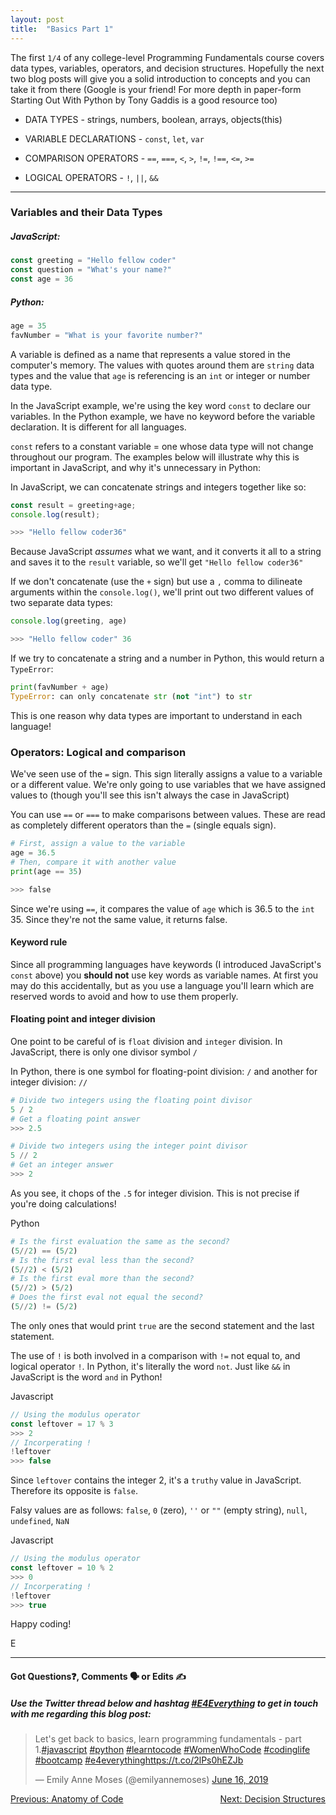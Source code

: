 ```yaml
---
layout: post
title:  "Basics Part 1"
---
```


The first `1/4` of any college-level Programming Fundamentals course covers data types, variables, operators, and decision structures. Hopefully the next two blog posts will give you a solid introduction to concepts and you can take it from there (Google is your friend! For more depth in paper-form Starting Out With Python by Tony Gaddis is a good resource too)

- DATA TYPES - strings, numbers, boolean, arrays, objects(this)

- VARIABLE DECLARATIONS - `const`, `let`, `var`

- COMPARISON OPERATORS -  `==`, `===`, `<`, `>`, `!=`, `!==`, `<=`, `>=`

- LOGICAL OPERATORS - `!`, `||`, `&&`

<hr>

### Variables and their Data Types

##### JavaScript:
```javascript
const greeting = "Hello fellow coder"
const question = "What's your name?"
const age = 36
```

##### Python:
```python
age = 35
favNumber = "What is your favorite number?"
```

A variable is defined as a name that represents a value stored in the computer's memory. The values with quotes around them are `string` data types and the value that `age` is referencing is an `int` or integer or number data type.

In the JavaScript example, we're using the key word `const` to declare our variables. In the Python example, we have no keyword before the variable declaration. It is different for all languages.

`const` refers to a constant variable = one whose data type will not change throughout our program. The examples below will illustrate why this is important in JavaScript, and why it's unnecessary in Python:

In JavaScript, we can concatenate strings and integers together like so:

```javascript
const result = greeting+age;
console.log(result);
```

```javascript
>>> "Hello fellow coder36"
```

Because JavaScript *assumes* what we want, and it converts it all to a string and saves it to the `result` variable, so we'll get `"Hello fellow coder36"`

If we don't concatenate (use the `+` sign) but use a `,` comma to dilineate arguments within the `console.log()`, we'll print out two different values of two separate data types:

```javascript
console.log(greeting, age)
```

```javascript
>>> "Hello fellow coder" 36
```

If we try to concatenate a string and a number in Python, this would return a `TypeError`:

```python
print(favNumber + age)
TypeError: can only concatenate str (not "int") to str
```

This is one reason why data types are important to understand in each language!

### Operators: Logical and comparison

We've seen use of the `=` sign. This sign literally assigns a value to a variable or a different value. We're only going to use variables that we have assigned values to (though you'll see this isn't always the case in JavaScript)

You can use `==` or `===` to make comparisons between values. These are read as completely different operators than the `=` (single equals sign). 

```python
# First, assign a value to the variable
age = 36.5
# Then, compare it with another value
print(age == 35)
```

```python
>>> false
```

Since we're using `==`, it compares the value of `age` which is 36.5 to the `int` 35. Since they're not the same value, it returns false.

#### Keyword rule

Since all programming languages have keywords (I introduced JavaScript's `const` above) you **should not** use key words as variable names. At first you may do this accidentally, but as you use a language you'll learn which are reserved words to avoid and how to use them properly.

#### Floating point and integer division

One point to be careful of is `float` division and `integer` division. In JavaScript, there is only one divisor symbol `/`

In Python, there is one symbol for floating-point division: `/` and another for integer division: `//`

```python
# Divide two integers using the floating point divisor
5 / 2
# Get a floating point answer
>>> 2.5
```

```python
# Divide two integers using the integer point divisor
5 // 2
# Get an integer answer
>>> 2
```

As you see, it chops of the `.5` for integer division. This is not precise if you're doing calculations!

Python

```python
# Is the first evaluation the same as the second?
(5//2) == (5/2)
# Is the first eval less than the second?
(5//2) < (5/2)
# Is the first eval more than the second?
(5//2) > (5/2)
# Does the first eval not equal the second?
(5//2) != (5/2)
```

The only ones that would print `true` are the second statement and the last statement.

The use of `!` is both involved in a comparison with `!=` not equal to, and logical operator `!`. In Python, it's literally the word `not`. Just like `&&` in JavaScript is the word `and` in Python! 

Javascript

```javascript
// Using the modulus operator
const leftover = 17 % 3
>>> 2
// Incorperating !
!leftover
>>> false
```
Since `leftover` contains the integer 2, it's a `truthy` value in JavaScript. Therefore its opposite is `false`.

Falsy values are as follows: `false`, `0` (zero), `''` or `""` (empty string), `null`, `undefined`, `NaN`

Javascript

```javascript
// Using the modulus operator
const leftover = 10 % 2
>>> 0
// Incorperating !
!leftover
>>> true
```

Happy coding!

E
<hr>
<h4>Got Questions❓, Comments 🗣 or Edits ✍</h4>
<h5>Use the Twitter thread below and hashtag <a href="https://twitter.com/hashtag/e4everything?f=tweets&vertical=default&lang=en" target="_blank">#E4Everything</a> to get in touch with me regarding this blog post:</h5>

<blockquote class="twitter-tweet" data-lang="en"><p lang="en" dir="ltr">Let&#39;s get back to basics, learn programming fundamentals - part 1.<a href="https://twitter.com/hashtag/javascript?src=hash&amp;ref_src=twsrc%5Etfw">#javascript</a> <a href="https://twitter.com/hashtag/python?src=hash&amp;ref_src=twsrc%5Etfw">#python</a> <a href="https://twitter.com/hashtag/learntocode?src=hash&amp;ref_src=twsrc%5Etfw">#learntocode</a> <a href="https://twitter.com/hashtag/WomenWhoCode?src=hash&amp;ref_src=twsrc%5Etfw">#WomenWhoCode</a> <a href="https://twitter.com/hashtag/codinglife?src=hash&amp;ref_src=twsrc%5Etfw">#codinglife</a> <a href="https://twitter.com/hashtag/bootcamp?src=hash&amp;ref_src=twsrc%5Etfw">#bootcamp</a> <a href="https://twitter.com/hashtag/e4everything?src=hash&amp;ref_src=twsrc%5Etfw">#e4everything</a><a href="https://t.co/2lPs0hEZJb">https://t.co/2lPs0hEZJb</a></p>&mdash; Emily Anne Moses (@emilyannemoses) <a href="https://twitter.com/emilyannemoses/status/1140297869775245315?ref_src=twsrc%5Etfw">June 16, 2019</a></blockquote>
<script async src="https://platform.twitter.com/widgets.js" charset="utf-8"></script>

<span><a href="https://eamoses.github.io/blog/2019/06/10/code-anatomy.html" style="float:left;">Previous: Anatomy of Code</a><a href="https://eamoses.github.io/blog/2019/06/16/basics-pt2.html" style="float:right;">Next: Decision Structures</a></span>